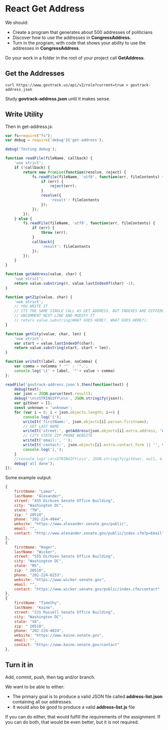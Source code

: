 # React Get Address

We should:

- Create a program that generates about 500 addresses of politicians
- Discover how to use the addresses in **CongressAddress**.
- Turn in the program, with code that shows your ability to use the addresses in **CongressAddress**.

Do your work in a folder in the root of your project call **GetAddress**.

## Get the Addresses

```
curl https://www.govtrack.us/api/v2/role?current=true > govtrack-address.json
```

Study **govtrack-address.json** until it makes sense.

## Write Utility

Then in get-address.js:

```javascript
var fs=require("fs");
var debug = require('debug')('get-address');

debug('Testing debug');

function readFile(fileName, callback) {
    'use strict';
    if (!callback) {
        return new Promise(function(resolve, reject) {
            fs.readFile(fileName, 'utf8', function(err, fileContents) {
                if (err) {
                    reject(err);
                }
                resolve({
                    'result': fileContents
                });
            });
        });
    } else {
        fs.readFile(fileName, 'utf8', function(err, fileContents) {
            if (err) {
                throw (err);
            }
            callback({
                'result': fileContents
            });
        });
    }
}

function getAddress(value, char) {
    'use strict';
    return value.substring(0, value.lastIndexOf(char) -1);
}

function getZip(value, char) {
    'use strict';
    // YOU WRITE IT
    // ITS THE SAME SINGLE CALL AS GET ADDRESS, BUT INDEXES ARE DIFFERENT
    // UNCOMMENT NEXT LINE AND MODIFY IT
    // return value.substring(WHAT GOES HERE?, WHAT GOES HERE?);
}

function getCity(value, char, len) {
    'use strict';
    var start = value.lastIndexOf(char);
    return value.substring(start, start + len);
}

function writeIt(label, value, noComma) {
    var comma = noComma ? '"' : '",';
    console.log('\t' + label, '"'+ value + comma)
};

readFile('govtrack-address.json').then(function(text) {
    debug(text);
    var json = JSON.parse(text.result);
    debug('\n\nSTRINGIFY\n\n', JSON.stringify(json));
    var gitUser = [];
    const unknown = 'unknown';
    for (var i = 0; i < json.objects.length; i++) {
        console.log('{');
        writeIt('firstName:', json.objects[i].person.firstname);
        // GET LAST NAME
        writeIt('street:', getAddress(json.objects[i].extra.address, 'W'));
        // CITY STATE ZIP PHONE WEBSITE
        writeIt('email:', '');
        writeIt('contact:', json.objects[i].extra.contact_form || '', true);
        console.log('},');
    }
    //console.log('\n\nSTRINGIFY\n\n', JSON.stringify(gitUser, null, 4));
    debug('all done');
});

```

Some example output:

```javascript
{
	firstName: "Lamar",
	lastName: "Alexander",
	street: "455 Dirksen Senate Office Building",
	city: "Washington DC",
	state: "TN",
	zip: " 20510",
	phone: "202-224-4944",
	website: "https://www.alexander.senate.gov/public",
	email: "",
	contact: "http://www.alexander.senate.gov/public/index.cfm?p=Email"
},
{
	firstName: "Roger",
	lastName: "Wicker",
	street: "555 Dirksen Senate Office Building",
	city: "Washington DC",
	state: "MS",
	zip: " 20510",
	phone: "202-224-6253",
	website: "https://www.wicker.senate.gov",
	email: "",
	contact: "https://www.wicker.senate.gov/public/index.cfm/contact"
},
{
	firstName: "Timothy",
	lastName: "Kaine",
	street: "231 Russell Senate Office Building",
	city: "Washington DC",
	state: "VA",
	zip: " 20510",
	phone: "202-224-4024",
	website: "https://www.kaine.senate.gov",
	email: "",
	contact: "https://www.kaine.senate.gov/contact"
},
```

## Turn it in

Add, commit, push, then tag and/or branch.

We want to be able to either:

- The primary goal is to produce a valid JSON file called **address-list.json** containing all our addresses.
- It would also be good to produce a valid **address-list.js** file

If you can do either, that would fulfill the requirements of the assignment. If you can do both, that would be even better, but it is not required.
